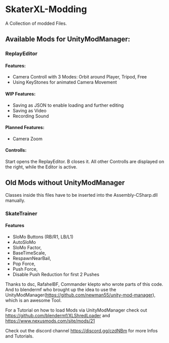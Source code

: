 # SkaterXL-Modding
A Collection of modded Files.


## Available Mods for UnityModManager:

### ReplayEditor
#### Features:
- Camera Controll with 3 Modes: Orbit around Player, Tripod, Free
- Using KeyStones for animated Camera Movement
#### WIP Features:
- Saving as JSON to enable loading and further editing
- Saving as Video
- Recording Sound
#### Planned Features:
- Camera Zoom
#### Controlls:
Start opens the ReplayEditor. B closes it.
All other Controlls are displayed on the right, while the Editor is active.

## Old Mods without UnityModManager
Classes inside this files have to be inserted into the Assembly-CSharp.dll manually.
### SkateTrainer
#### Features
- SloMo Buttons (RB/R1, LB/L1)
- AutoSloMo
- SloMo Factor,
- BaseTimeScale,
- RespawnNearBail,
- Pop Force,
- Push Force,
- Disable Push Reduction for first 2 Pushes


Thanks to dsc, RafahelBF, Commander klepto who wrote parts of this code.
And to blendermf who brought up the idea to use the UnityModManager(https://github.com/newman55/unity-mod-manager), which is an awesome Tool.

For a Tutorial on how to load Mods via UnityModManager check out https://github.com/blendermf/XLShredLoader and https://www.nexusmods.com/site/mods/21

Check out the discord channel https://discord.gg/czdNBm for more Infos and Tutorials.
